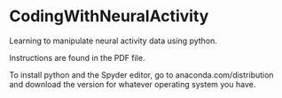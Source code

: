 # CodingWithNeuralActivity
Learning to manipulate neural activity data using python.

Instructions are found in the PDF file.

To install python and the Spyder editor, go to anaconda.com/distribution and download the version for whatever operating system you have.
